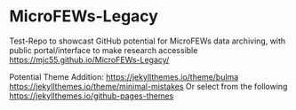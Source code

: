 # MicroFEWs-Legacy

Test-Repo to showcast GitHub potential for MicroFEWs data archiving, with public portal/interface to make research accessible
https://mjc55.github.io/MicroFEWs-Legacy/

Potential Theme Addition:
https://jekyllthemes.io/theme/bulma
https://jekyllthemes.io/theme/minimal-mistakes
Or select from the following
https://jekyllthemes.io/github-pages-themes
